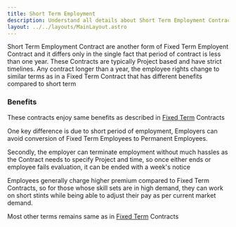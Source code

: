 ```yaml
---
title: Short Term Employment
description: Understand all details about Short Term Employment Contract
layout: ../../layouts/MainLayout.astro
---
```


Short Term Employment Contract are another form of Fixed Term Employent Contract and it differs only in the single fact that period of contract is less than one year. These Contracts are typically Project based and have strict timelines. Any contract longer than a year, the employee rights change to similar terms as in a Fixed Term Contract that has different benefits compared to short term

### Benefits

These contracts enjoy same benefits as described in [Fixed Term](/docs/Fixed-Term) Contracts

One key difference is due to short period of employment, Employers can avoid conversion of Fixed Term Employees to Permanent Employees. 

Secondly, the employer can terminate employment without much hassles as the Contract needs to specify Project and time, so once either ends or employee fails evaluation, it can be ended with a week's notice

Employees generally charge higher premium compared to Fixed Term Contracts, so for those whose skill sets are in high demand, they can work on short stints while being able to adjust their pay as per current market demand.

Most other terms remains same as in [Fixed Term](/docs/Fixed-Term) Contracts